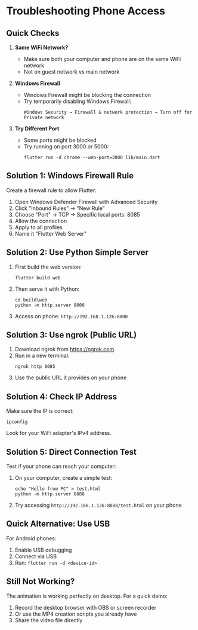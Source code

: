 # Troubleshooting Phone Access

## Quick Checks

1. **Same WiFi Network?**
   - Make sure both your computer and phone are on the same WiFi network
   - Not on guest network vs main network

2. **Windows Firewall**
   - Windows Firewall might be blocking the connection
   - Try temporarily disabling Windows Firewall:
     ```
     Windows Security → Firewall & network protection → Turn off for Private network
     ```

3. **Try Different Port**
   - Some ports might be blocked
   - Try running on port 3000 or 5000:
     ```
     flutter run -d chrome --web-port=3000 lib/main.dart
     ```

## Solution 1: Windows Firewall Rule

Create a firewall rule to allow Flutter:

1. Open Windows Defender Firewall with Advanced Security
2. Click "Inbound Rules" → "New Rule"
3. Choose "Port" → TCP → Specific local ports: 8085
4. Allow the connection
5. Apply to all profiles
6. Name it "Flutter Web Server"

## Solution 2: Use Python Simple Server

1. First build the web version:
   ```
   flutter build web
   ```

2. Then serve it with Python:
   ```
   cd build\web
   python -m http.server 8000
   ```

3. Access on phone: `http://192.168.1.126:8000`

## Solution 3: Use ngrok (Public URL)

1. Download ngrok from https://ngrok.com
2. Run in a new terminal:
   ```
   ngrok http 8085
   ```
3. Use the public URL it provides on your phone

## Solution 4: Check IP Address

Make sure the IP is correct:
```
ipconfig
```
Look for your WiFi adapter's IPv4 address.

## Solution 5: Direct Connection Test

Test if your phone can reach your computer:
1. On your computer, create a simple test:
   ```
   echo "Hello from PC" > test.html
   python -m http.server 8888
   ```
2. Try accessing `http://192.168.1.126:8888/test.html` on your phone

## Quick Alternative: Use USB

For Android phones:
1. Enable USB debugging
2. Connect via USB
3. Run: `flutter run -d <device-id>`

## Still Not Working?

The animation is working perfectly on desktop. For a quick demo:
1. Record the desktop browser with OBS or screen recorder
2. Or use the MP4 creation scripts you already have
3. Share the video file directly